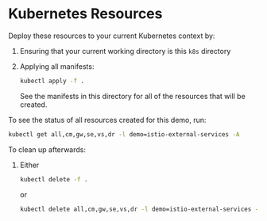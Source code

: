 # Kubernetes Resources

Deploy these resources to your current Kubernetes context by:

1. Ensuring that your current working directory is this `k8s` directory
1. Applying all manifests:

    ```sh
    kubectl apply -f .
    ```

    See the manifests in this directory for all of the resources that will be created.

To see the status of all resources created for this demo, run:

```sh
kubectl get all,cm,gw,se,vs,dr -l demo=istio-external-services -A
```

To clean up afterwards:

1. Either

    ```sh
    kubectl delete -f .
    ```

    or

    ```sh
    kubectl delete all,cm,gw,se,vs,dr -l demo=istio-external-services -A
    ```
